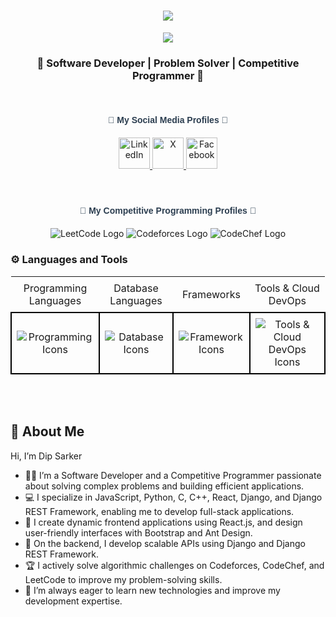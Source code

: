 
<h3 align="center">
  <p align="center">

  <h1 align="center">
  <a href="https://git.io/typing-svg">
    <img src="https://readme-typing-svg.herokuapp.com/?lines=Hello,+There!+👋;%0AThis+is+Dip+Sarker;&center=true&size=30&color=FFFFFF&weight=900&width=800">
  </a>
</h1>
  
</p> 
 
</h3>

<p align="center">
  <img src="https://readme-typing-svg.demolab.com/?lines=Passionate%20about%20Competitive%20Programming;Developer%20of%20Python%20Django&font=Fira%20Code&center=true&width=800&height=45&color=ff79c6&vCenter=true&pause=1000&size=25"/>
</p>

<h3 align="center">🌟 Software Developer | Problem Solver | Competitive Programmer 🌟</h3>

<br>



<p align="center">
 
  <h4 style="color: #2C3E50; text-align: center; font-family: 'Arial', sans-serif;">🌟 My  Social Media Profiles 🌟</h4>
   
  <!-- LinkedIn -->
   <div align="center" style="margin: 20px 0;">
  <a href="https://www.linkedin.com/in/dip-sarker/" target="_blank">
    <img src="https://img.shields.io/badge/LinkedIn-%230077B5.svg?&style=for-the-badge&logo=linkedin&logoColor=white" alt="LinkedIn" height="50"/>
  </a>

  <!-- Twitter -->
  <a href="https://x.com/Dip__Sarker" target="_blank">
    <img src="https://img.shields.io/badge/X-%23000000.svg?&style=for-the-badge&logo=x&logoColor=white" alt="X" height="50"/>
  </a>
 
  <!-- Facebook -->
  <a href="https://www.facebook.com/attachment.unavailablle" target="_blank">
    <img src="https://img.shields.io/badge/Facebook-%231877F2.svg?&style=for-the-badge&logo=facebook&logoColor=white" alt="Facebook" height="50"/>
  </a>

   </div>
  <br>


  <p>
  <h4 style="color: #2C3E50; text-align: center; font-family: 'Arial', sans-serif;">🌟 My Competitive Programming Profiles 🌟</h4>
  
  <div align="center" style="margin: 20px 0;">
    <a href="https://leetcode.com/u/dipsarker/" target="_blank" style="text-decoration: none;">
      <img src="https://img.shields.io/static/v1?message=LeetCode&logo=leetcode&label=&color=000&logoColor=white&labelColor=4A4A4A&style=for-the-badge" alt="LeetCode Logo" />
    </a>
    <a href="https://codeforces.com/profile/dip_sarker" target="_blank" style="text-decoration: none;">
      <img src="https://img.shields.io/static/v1?message=Codeforces&logo=codeforces&label=&color=2B2B2B&logoColor=FFFFFF&labelColor=4A4A4A&style=for-the-badge" alt="Codeforces Logo" />
    </a>
    <a href="https://www.codechef.com/users/dip_sarker" target="_blank" style="text-decoration: none;">
     <img src="https://img.shields.io/static/v1?message=CodeChef&logo=codechef&label=&color=5B4EFF&logoColor=white&labelColor=4A4A4A&style=for-the-badge" alt="CodeChef Logo" />

  </a>
    
  </div>
</p>



<h3> ⚙️ Languages and Tools </h3>
<div align="center">
  <table style="border-collapse: collapse; width: 100%;">
    <tr>
      <td style="padding: 8px; border: none; text-align: center;">Programming Languages</td>
      <td style="padding: 8px; border: none; text-align: center; text:center;">Database Languages</td>
      <td style="padding: 8px; border: none; text-align: center;">Frameworks</td>
      <td style="padding: 8px; border: none; text-align: center;">Tools & Cloud DevOps</td>
    </tr>
    <tr>
      <td style="padding: 8px; border: 2px solid black; text-align: center;">
        <img src="https://skillicons.dev/icons?i=c,cpp,python,js" alt="Programming Icons">   
      </td> 
      <td style="padding: 8px; border: 2px solid black; text-align: center;">       
          <img src="https://skillicons.dev/icons?i=mysql,postgresql,sqlite" alt="Database Icons">       
      </td>
      <td style="padding: 8px; border: 2px solid black; text-align: center;">       
        <img src="https://skillicons.dev/icons?i=django,react,redux,tailwind,bootstrap" alt="Framework Icons">       
      </td>
      <td style="padding: 8px; border: 2px solid black; text-align: center;">      
      <img src="https://skillicons.dev/icons?i=git,github,aws,firebase,linux" alt="Tools & Cloud DevOps Icons">      
      </td>
    </tr>
  </table>
</div>

<br>
<br>

## 👤 **About Me**
Hi, I’m Dip Sarker
- 👨‍💻 I’m a Software Developer and a Competitive Programmer passionate about solving complex problems and building efficient applications.
- 💻 I specialize in JavaScript, Python, C, C++, React, Django, and Django REST Framework, enabling me to develop full-stack applications.
- 🚀 I create dynamic frontend applications using React.js, and design user-friendly interfaces with Bootstrap and Ant Design.
- 🔧 On the backend, I develop scalable APIs using Django and Django REST Framework.
- 🏆 I actively solve algorithmic challenges on Codeforces, CodeChef, and LeetCode to improve my problem-solving skills.
- 🌱 I’m always eager to learn new technologies and improve my development expertise.


  

